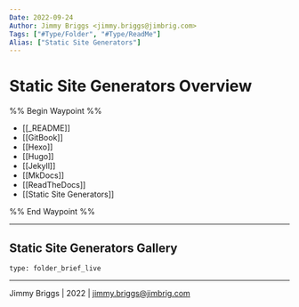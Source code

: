 ```yaml
---
Date: 2022-09-24
Author: Jimmy Briggs <jimmy.briggs@jimbrig.com>
Tags: ["#Type/Folder", "#Type/ReadMe"]
Alias: ["Static Site Generators"]
---
```


# Static Site Generators Overview

%% Begin Waypoint %%
- [[_README]]
- [[GitBook]]
- [[Hexo]]
- [[Hugo]]
- [[Jekyll]]
- [[MkDocs]]
- [[ReadTheDocs]]
- [[Static Site Generators]]

%% End Waypoint %%

***

## Static Site Generators Gallery

 
```ccard
type: folder_brief_live
```
 

***

Jimmy Briggs | 2022 | <jimmy.briggs@jimbrig.com>



